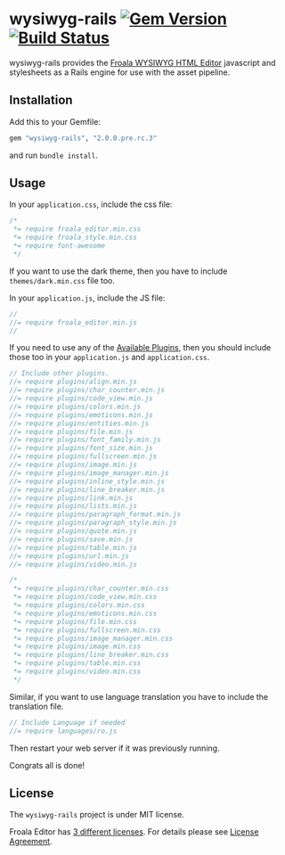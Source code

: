 # wysiwyg-rails [![Gem Version](https://badge.fury.io/rb/wysiwyg-rails.png)](http://badge.fury.io/rb/wysiwyg-rails) [![Build Status](https://secure.travis-ci.org/froala/wysiwyg-rails.png)](http://travis-ci.org/froala/wysiwyg-rails)

wysiwyg-rails provides the [Froala WYSIWYG HTML Editor](https://froala.com/wysiwyg-editor/v2.0) javascript and stylesheets as a Rails engine for use with the asset pipeline.

## Installation

Add this to your Gemfile:

```ruby
gem "wysiwyg-rails", "2.0.0.pre.rc.3"
```

and run `bundle install`.

## Usage

In your `application.css`, include the css file:

```css
/*
 *= require froala_editor.min.css
 *= require froala_style.min.css
 *= require font-awesome
 */
```

If you want to use the dark theme, then you have to include `themes/dark.min.css` file too.

In your `application.js`, include the JS file:

```javascript
//
//= require froala_editor.min.js
//
```

If you need to use any of the [Available Plugins](https://froala.com/wysiwyg-editor/v2.0/docs/plugins), then you should include those too in your `application.js` and `application.css`.
```javascript
// Include other plugins.
//= require plugins/align.min.js
//= require plugins/char_counter.min.js
//= require plugins/code_view.min.js
//= require plugins/colors.min.js
//= require plugins/emoticons.min.js
//= require plugins/entities.min.js
//= require plugins/file.min.js
//= require plugins/font_family.min.js
//= require plugins/font_size.min.js
//= require plugins/fullscreen.min.js
//= require plugins/image.min.js
//= require plugins/image_manager.min.js
//= require plugins/inline_style.min.js
//= require plugins/line_breaker.min.js
//= require plugins/link.min.js
//= require plugins/lists.min.js
//= require plugins/paragraph_format.min.js
//= require plugins/paragraph_style.min.js
//= require plugins/quote.min.js
//= require plugins/save.min.js
//= require plugins/table.min.js
//= require plugins/url.min.js
//= require plugins/video.min.js
```

```css
/*
 *= require plugins/char_counter.min.css
 *= require plugins/code_view.min.css
 *= require plugins/colors.min.css
 *= require plugins/emoticons.min.css
 *= require plugins/file.min.css
 *= require plugins/fullscreen.min.css
 *= require plugins/image_manager.min.css
 *= require plugins/image.min.css
 *= require plugins/line_breaker.min.css
 *= require plugins/table.min.css
 *= require plugins/video.min.css
 */
```

Similar, if you want to use language translation you have to include the translation file.
```javascript
// Include Language if needed
//= require languages/ro.js
```

Then restart your web server if it was previously running.

Congrats all is done!

## License

The `wysiwyg-rails` project is under MIT license.

Froala Editor has [3 different licenses](https://froala.com/wysiwyg-editor/v2.0/pricing).
For details please see [License Agreement](https://froala.com/wysiwyg-editor/v2.0/terms).
